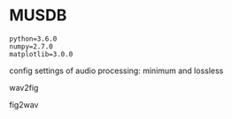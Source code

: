 # MUSDB

	python=3.6.0
	numpy=2.7.0
	matplotlib=3.0.0

config
	settings of audio processing: minimum and lossless

wav2fig


fig2wav
	